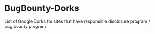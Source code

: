 # BugBounty-Dorks
List of Google Dorks for sites that have responsible disclosure program / bug bounty program
